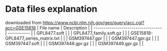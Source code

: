 # Data files explanation
downloaded from <https://www.ncbi.nlm.nih.gov/geo/query/acc.cgi?acc=GSE15818>
| File name                          | Description |
| ---------------------------------- | ----------- |
| GPL8477.soft                       |             |
| GPL8477_family.soft.gz             |             |
| GSE15818-GPL8477_series_matrix.txt |             |
| GSM397447.gpr                      |             |
| GSM397447.gpr.gz                   |             |
| GSM397447.soft                     |             |
| GSM397448.gpr.gz                   |             |
| GSM397449.gpr.gz                   |             |
